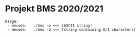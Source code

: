 # Projekt BMS 2020/2021

```
Usage:
 - encode:   ./bms -e <<< [ASCII string]
 - decode:   ./bms -d <<< [string containing 0/1 characters]
```